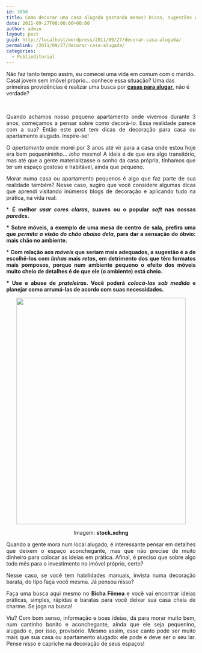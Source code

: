```yaml
---
id: 3056
title: Como decorar uma casa alugada gastando menos? Dicas, sugestões e pitacos…
date: 2011-09-27T00:00:00+00:00
author: admin
layout: post
guid: http://localhost/wordpress/2011/09/27/decorar-casa-alugada/
permalink: /2011/09/27/decorar-casa-alugada/
categories:
  - Publieditorial
---
```

Não faz tanto tempo assim, eu comecei uma vida em comum com o marido. Casal jovem sem imóvel próprio… conhece essa situação? Uma das primeiras providências é realizar uma busca por **<a href="http://www.olx.com.br/casa-apartamento-para-aluguel-cat-363" target="_blank">casas para alugar</a>**, não é verdade?

&nbsp;

<p align="justify">
  Quando achamos nosso pequeno apartamento onde vivemos durante 3 anos, começamos a pensar sobre como decorá-lo. Essa realidade parece com a sua? Então este post tem dicas de decoração para casa ou apartamento alugado. Inspire-se!
</p>

<!--more-->

<p align="justify">
  O <em>apertamento</em> onde morei por 3 anos até vir para a casa onde estou hoje era bem pequenininho… <em>inho</em> mesmo! A ideia é de que era algo transitório, mas até que a gente materializasse o sonho da casa própria, tínhamos que ter um espaço gostoso e habitável, ainda que pequeno.
</p>

<p align="justify">
  Morar numa casa ou apartamento pequenos é algo que faz parte de sua realidade também? Nesse caso, sugiro que você considere algumas dicas que aprendi visitando inúmeros blogs de decoração e aplicando tudo na prática, na vida real:
</p>

<p align="justify">
  * <strong>É melhor <em>usar cores claras</em>, suaves ou o popular <em>soft</em> nas nossas <em>paredes</em>.</strong>
</p>

<p align="justify">
  <strong>* Sobre móveis, a exemplo de uma mesa de centro de sala, prefira uma que <strong><em>permita a visão do chão abaixo dela</em></strong>, para dar a sensação do óbvio: mais chão no ambiente.</strong>
</p>

<p align="justify">
  * <strong>Com relação aos <em>móveis </em>que seriam mais adequados, a sugestão é a de escolhê-los com<em> linhas</em> mais<em> retas</em>, em detrimento dos que têm formatos mais pomposos, porque num ambiente pequeno o efeito dos móveis muito cheio de detalhes é de que ele (o ambiente) está cheio. </strong>
</p>

<p align="justify">
  <strong>* Use e abuse de <em>prateleiras</em>. Você poderá <em>colocá-las sob medida</em> e planejar como arrumá-las de acordo com suas necessidades.</strong>
</p>

<p align="center">
  <a href="http://www.trololodemulher.com.br/blog/wp-content/uploads/2011/09/Flores.jpg"><img class="alignnone size-full wp-image-6956" title="Flores" src="http://www.trololodemulher.com.br/blog/wp-content/uploads/2011/09/Flores.jpg" alt="" width="450" height="600" /></a>
</p>

<p align="center">
  Imagem: <strong>stock.xchng</strong>
</p>

<p align="justify">
  Quando a gente mora num local alugado, é interessante pensar em detalhes que deixem o espaço aconchegante, mas que não precise de muito dinheiro para colocar as ideias em prática. Afinal, é preciso que sobre algo todo mês para o investimento no imóvel próprio, certo?
</p>

<p align="justify">
  Nesse caso, se você tem habilidades manuais, invista numa decoração barata, do tipo faça você mesma. Já pensou nisso?
</p>

<p align="justify">
  Faça uma busca aqui mesmo no <strong>Bicha Fêmea</strong> e você vai encontrar ideias práticas, simples, rápidas e baratas para você deixar sua casa cheia de charme. Se joga na busca!
</p>

<p align="justify">
  Viu? Com bom senso, informação e boas ideias, dá para morar muito bem, num cantinho bonito e aconchegante, ainda que ele seja pequenino, alugado e, por isso, provisório. Mesmo assim, esse canto pode ser muito mais que sua casa ou apartamento alugado: ele pode e deve ser o seu lar. Pense nisso e capriche na decoração de seus espaços!
</p>